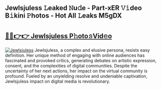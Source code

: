 ## Jewlsjuless 𝙻eaked 𝙽u𝚍e - Part-xER 𝚅𝚒deo B𝚒kini 𝙿hotos - Hot All 𝙻eaks M5gDX

# <h2><a href="http://ld6qh03.urlbe.top/?page=Jewlsjuless">🔗🔗👉👉 Jewlsjuless P𝚑oto𝚜Vid𝚎o</a></h2>

[![Jewlsjuless](https://i.imgur.com/eBuTRDB.gif)](http://ld6qh03.urlbe.top/?page=Jewlsjuless)
Jewlsjuless, a complex and elusive persona, resists easy definition. Her unique method of engaging with online audiences has fascinated and provoked critics, generating debates on artistic expression, consent, and the complexities of digital communities. Despite the uncertainty of her next actions, her impact on the virtual community is profound. Fueled by an unyielding resolve and undeniable captivation, Jewlsjuless impact on digital media is revolutionary.
